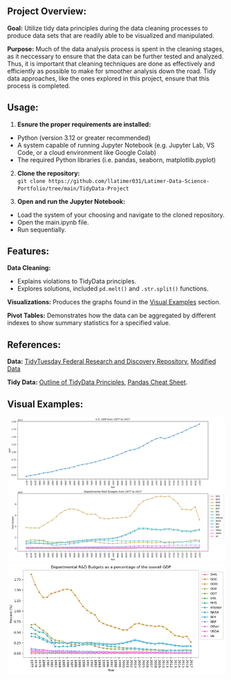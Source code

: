 ## Project Overview: 
**Goal:** Utilize tidy data principles during the data cleaning processes to produce data sets that are readily able to be visualized and manipulated. 

**Purpose:** Much of the data analysis process is spent in the cleaning stages, as it neccessary to ensure that the data can be further tested and analyzed. Thus, it is important that cleaning techniques are done as effectively and efficiently as possible to make for smoother analysis down the road. Tidy data approaches, like the ones explored in this project, ensure that this process is completed. 

## Usage:
1. **Esnure the proper requirements are installed:**
- Python (version 3.12 or greater recommended)
- A system capable of running Jupyter Notebook (e.g. Jupyter Lab, VS Code, or a cloud environment like Google Colab)
- The required Python libraries (i.e. pandas, seaborn, matplotlib.pyplot)
  
2. **Clone the repository:**  
   `git clone https://github.com/llatimer031/Latimer-Data-Science-Portfolio/tree/main/TidyData-Project`
   
3. **Open and run the Jupyter Notebook:**
- Load the system of your choosing and navigate to the cloned repository. 
- Open the main.ipynb file.
- Run sequentially.

## Features:
**Data Cleaning:** 
- Explains violations to TidyData principles.
- Explores solutions, included `pd.melt()` and `.str.split()` functions.

**Visualizations:** Produces the graphs found in the [Visual Examples](##visual-examples) section. 

**Pivot Tables:** Demonstrates how the data can be aggregated by different indexes to show summary statistics for a specified value. 

## References: 
**Data:** [TidyTuesday Federal Research and Discovery Repository](https://github.com/rfordatascience/tidytuesday/tree/main/data/2019/2019-02-12), [Modified Data](https://github.com/llatimer031/Latimer-Data-Science-Portfolio/blob/main/TidyData-Project/data/fed_rd_year%26gdp.csv)

**Tidy Data:** [Outline of TidyData Principles](https://vita.had.co.nz/papers/tidy-data.pdf), [Pandas Cheat Sheet](https://pandas.pydata.org/Pandas_Cheat_Sheet.pdf).

## Visual Examples:
![Line plots demonstrating trends in GDP and R&D Budgets over time](Figures/tidydata-fig1.png)
![Line plot demonstrating change in R&D Budgets as a percent of GDP](Figures/tidydata-fig2.png)

